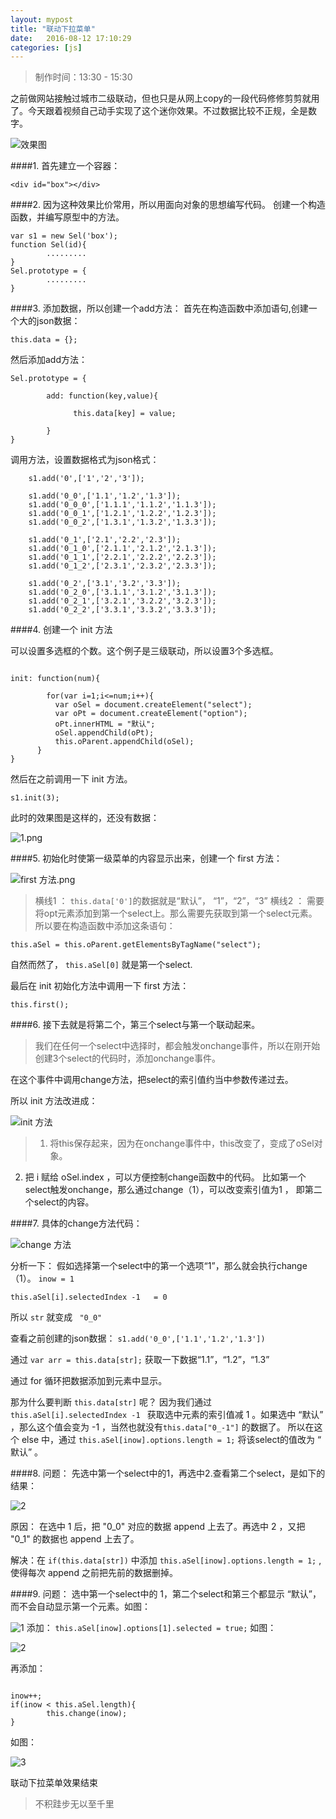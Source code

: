 ```yaml
---
layout: mypost
title: "联动下拉菜单"
date:   2016-08-12 17:10:29
categories: [js]
---
```


>制作时间：13:30 - 15:30

之前做网站接触过城市二级联动，但也只是从网上copy的一段代码修修剪剪就用了。今天跟着视频自己动手实现了这个迷你效果。不过数据比较不正规，全是数字。

![效果图](http://upload-images.jianshu.io/upload_images/2376873-d001d0f5b700d565.gif?imageMogr2/auto-orient/strip)

####1.  首先建立一个容器：

```
<div id="box"></div>
```

####2.  因为这种效果比价常用，所以用面向对象的思想编写代码。
创建一个构造函数，并编写原型中的方法。

```
var s1 = new Sel('box');
function Sel(id){
        .........
}
Sel.prototype = {
        .........
}
```

####3.  添加数据，所以创建一个add方法：
首先在构造函数中添加语句,创建一个大的json数据：

```
this.data = {};
```

然后添加add方法：

```
Sel.prototype = {

        add: function(key,value){

		      this.data[key] = value;

	    }
}

```

调用方法，设置数据格式为json格式：


```
    s1.add('0',['1','2','3']);

	s1.add('0_0',['1.1','1.2','1.3']);
	s1.add('0_0_0',['1.1.1','1.1.2','1.1.3']);
	s1.add('0_0_1',['1.2.1','1.2.2','1.2.3']);
	s1.add('0_0_2',['1.3.1','1.3.2','1.3.3']);

	s1.add('0_1',['2.1','2.2','2.3']);
	s1.add('0_1_0',['2.1.1','2.1.2','2.1.3']);
	s1.add('0_1_1',['2.2.1','2.2.2','2.2.3']);
	s1.add('0_1_2',['2.3.1','2.3.2','2.3.3']);

	s1.add('0_2',['3.1','3.2','3.3']);
	s1.add('0_2_0',['3.1.1','3.1.2','3.1.3']);
	s1.add('0_2_1',['3.2.1','3.2.2','3.2.3']);
	s1.add('0_2_2',['3.3.1','3.3.2','3.3.3']);
```

####4.  创建一个 init 方法

  可以设置多选框的个数。这个例子是三级联动，所以设置3个多选框。

  ```

  init: function(num){

		  for(var i=1;i<=num;i++){
			var oSel = document.createElement("select");
			var oPt = document.createElement("option");
			oPt.innerHTML = "默认";
			oSel.appendChild(oPt);
			this.oParent.appendChild(oSel);
		}
  }
  ```

  然后在之前调用一下 init 方法。

  ```
  s1.init(3);
  ```

   此时的效果图是这样的，还没有数据：

  ![1.png](http://upload-images.jianshu.io/upload_images/2376873-70e784fc3044e3c0.png?imageMogr2/auto-orient/strip%7CimageView2/2/w/1240)

####5.   初始化时使第一级菜单的内容显示出来，创建一个 first 方法：

![first 方法.png](http://upload-images.jianshu.io/upload_images/2376873-85a22d0cd8c42814.png?imageMogr2/auto-orient/strip%7CimageView2/2/w/1240)

>横线1 ： `this.data['0']`的数据就是“默认”， “1”，“2”，“3”
横线2 ： 需要将opt元素添加到第一个select上。那么需要先获取到第一个select元素。所以要在构造函数中添加这条语句：

```
this.aSel = this.oParent.getElementsByTagName("select");
```

自然而然了， `this.aSel[0]` 就是第一个select.

最后在 init 初始化方法中调用一下 first 方法：


```
this.first();
```

####6.  接下去就是将第二个，第三个select与第一个联动起来。

>我们在任何一个select中选择时，都会触发onchange事件，所以在刚开始创建3个select的代码时，添加onchange事件。

在这个事件中调用change方法，把select的索引值约当中参数传递过去。

所以 init 方法改进成：

![init 方法](http://upload-images.jianshu.io/upload_images/2376873-8d8607684feb86c2.png?imageMogr2/auto-orient/strip%7CimageView2/2/w/1240)

>1.  将this保存起来，因为在onchange事件中，this改变了，变成了oSel对象。
2.   把 i 赋给 oSel.index ，可以方便控制change函数中的代码。
比如第一个select触发onchange，那么通过change（1），可以改变索引值为1 ， 即第二个select的内容。

####7.   具体的change方法代码：

![change 方法 ](http://upload-images.jianshu.io/upload_images/2376873-adc5c4706ecc1f2c.png?imageMogr2/auto-orient/strip%7CimageView2/2/w/1240)

分析一下：
假如选择第一个select中的第一个选项“1”，那么就会执行change（1）。
`inow = 1`

`this.aSel[i].selectedIndex -1   = 0`

所以  ` str `  就变成 `  "0_0"  `

查看之前创建的json数据：   `s1.add('0_0',['1.1','1.2','1.3'])  `

通过 `var arr = this.data[str];` 获取一下数据“1.1”，“1.2”，“1.3”

通过 for 循环把数据添加到元素中显示。

那为什么要判断  `this.data[str]` 呢？
因为我们通过   `this.aSel[i].selectedIndex -1 `   获取选中元素的索引值减 1 。如果选中 “默认” ，那么这个值会变为 -1 ，当然也就没有`this.data["0_-1"]` 的数据了。
所以在这个 else 中，通过  `this.aSel[inow].options.length = 1;`  将该select的值改为 “ 默认” 。

####8.  问题： 先选中第一个select中的1，再选中2.查看第二个select，是如下的结果：

![2](http://upload-images.jianshu.io/upload_images/2376873-2fa620c25f8cfdc0.png?imageMogr2/auto-orient/strip%7CimageView2/2/w/1240)

原因： 在选中 1 后，把 "0_0" 对应的数据 append 上去了。再选中 2 ，又把 "0_1" 的数据也 append 上去了。

解决：在 `if(this.data[str])` 中添加 `this.aSel[inow].options.length = 1;` ,使得每次  append 之前把先前的数据删掉。

####9. 问题： 选中第一个select中的 1，第二个select和第三个都显示 “默认”，而不会自动显示第一个元素。如图：

![1](http://upload-images.jianshu.io/upload_images/2376873-51a8b8776abb6790.png?imageMogr2/auto-orient/strip%7CimageView2/2/w/1240)
添加：  `this.aSel[inow].options[1].selected = true;`
如图：

![2](http://upload-images.jianshu.io/upload_images/2376873-061d3f13144de1de.png?imageMogr2/auto-orient/strip%7CimageView2/2/w/1240)

再添加：

```

inow++;
if(inow < this.aSel.length){
		this.change(inow);
}
```

如图：

![3](http://upload-images.jianshu.io/upload_images/2376873-1db5d43dcfdeb85d.png?imageMogr2/auto-orient/strip%7CimageView2/2/w/1240)

联动下拉菜单效果结束


>不积跬步无以至千里
